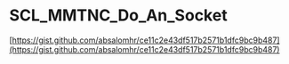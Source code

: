# SCL_MMTNC_Do_An_Socket
[https://gist.github.com/absalomhr/ce11c2e43df517b2571b1dfc9bc9b487](https://gist.github.com/absalomhr/ce11c2e43df517b2571b1dfc9bc9b487)